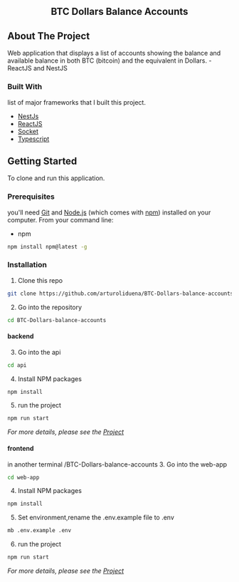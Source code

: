 <!-- PROJECT -->
<h2 align="center">BTC Dollars Balance Accounts</h2>

<!-- ABOUT THE PROJECT -->
## About The Project

Web application that displays a list of accounts showing the balance and available balance in both BTC (bitcoin) and the equivalent in Dollars. - ReactJS and  NestJS

### Built With
list of major frameworks that I built this project.
* [NestJs](https://nestjs.com/)
* [ReactJS](https://reactjs.org/)
* [Socket](https://socket.io/)
* [Typescript](https://www.typescriptlang.org/)

<!-- GETTING STARTED -->
## Getting Started

To clone and run this application.

### Prerequisites

you'll need [Git](https://git-scm.com) and [Node.js](https://nodejs.org/en/download/) (which comes with [npm](http://npmjs.com)) installed on your computer. From your command line:

* npm
```sh
npm install npm@latest -g
```


### Installation

1. Clone this repo
```sh
git clone https://github.com/arturoliduena/BTC-Dollars-balance-accounts.git
```

2. Go into the repository
```sh
cd BTC-Dollars-balance-accounts
```

#### backend
3. Go into the api 
```sh
cd api
```
4. Install NPM packages
```sh
npm install
```
5. run the project
```sh
npm run start
```
_For more details, please see the [Project](https://github.com/arturoliduena/BTC-Dollars-balance-accounts/tree/master/api)_

#### frontend
in another terminal /BTC-Dollars-balance-accounts
3. Go into the web-app 
```sh
cd web-app
```
4. Install NPM packages
```sh
npm install
```
5. Set environment,rename the .env.example file to .env 
```sh
mb .env.example .env
```
6. run the project
```sh
npm run start
```
_For more details, please see the [Project](https://github.com/arturoliduena/BTC-Dollars-balance-accounts/tree/master/web-app)_
